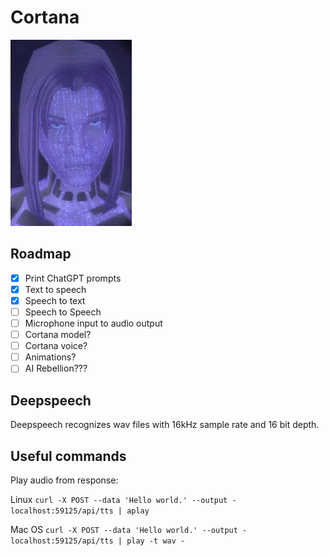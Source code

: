 # Cortana
![Cortana from Halo 2](cortana.png)

## Roadmap
- [x] Print ChatGPT prompts
- [x] Text to speech
- [x] Speech to text
- [ ] Speech to Speech
- [ ] Microphone input to audio output
- [ ] Cortana model?
- [ ] Cortana voice?
- [ ] Animations?
- [ ] AI Rebellion???

## Deepspeech
Deepspeech recognizes wav files with 16kHz sample rate and 16 bit depth.


## Useful commands

Play audio from response:

Linux
`curl -X POST --data 'Hello world.' --output - localhost:59125/api/tts | aplay`

Mac OS
`curl -X POST --data 'Hello world.' --output - localhost:59125/api/tts | play -t wav -`
